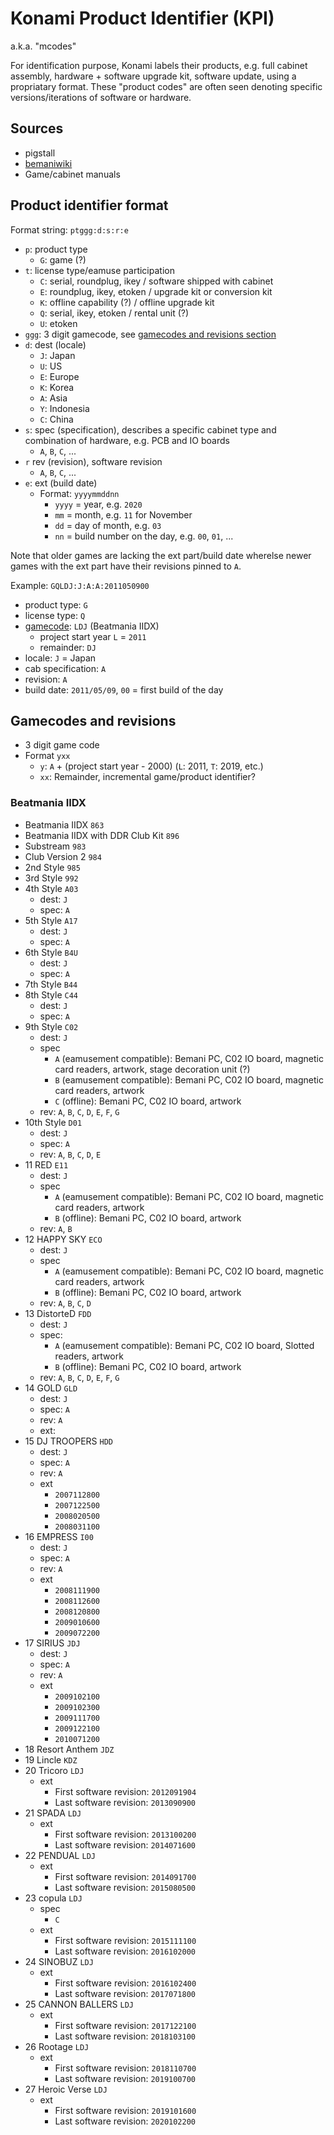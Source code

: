 # Konami Product Identifier (KPI)

a.k.a. "mcodes"

For identification purpose, Konami labels their products, e.g. full cabinet assembly, hardware +
software upgrade kit, software update, using a propriatary format. These "product codes" are often
seen denoting specific versions/iterations of software or hardware.

## Sources

* pigstall
* [bemaniwiki](http://bemaniwiki.com/)
* Game/cabinet manuals

## Product identifier format

Format string: `ptggg:d:s:r:e`

* `p`: product type
  * `G`: game (?)
* `t`: license type/eamuse participation
  * `C`: serial, roundplug, ikey / software shipped with cabinet
  * `E`: roundplug, ikey, etoken / upgrade kit or conversion kit
  * `K`: offline capability (?) / offline upgrade kit
  * `Q`: serial, ikey, etoken / rental unit (?)
  * `U`: etoken
* `ggg`: 3 digit gamecode, see [gamecodes and revisions section](#gamecodes-and-revisions)
* `d`: dest (locale)
  * `J`: Japan
  * `U`: US
  * `E`: Europe
  * `K`: Korea
  * `A`: Asia
  * `Y`: Indonesia
  * `C`: China
* `s`: spec (specification), describes a specific cabinet type and combination of hardware, e.g.
  PCB and IO boards
  * `A`, `B`, `C`, ...
* `r` rev (revision), software revision
  * `A`, `B`, `C`, ...
* `e`: ext (build date)
  * Format: `yyyymmddnn`
    * `yyyy` = year, e.g. `2020`
    * `mm` = month, e.g. `11` for November
    * `dd` = day of month, e.g. `03`
    * `nn` = build number on the day, e.g. `00`, `01`, ...

Note that older games are lacking the ext part/build date wherelse newer games with the ext part
have their revisions pinned to `A`.

Example: `GQLDJ:J:A:A:2011050900`

* product type: `G`
* license type: `Q`
* [gamecode](#gamecodes-and-revisions): `LDJ` (Beatmania IIDX)
  * project start year `L` = `2011`
  * remainder: `DJ`
* locale: `J` = Japan
* cab specification: `A`
* revision: `A`
* build date: `2011/05/09`, `00` = first build of the day

## Gamecodes and revisions

* 3 digit game code
* Format `yxx`
  * `y`: `A` + (project start year - 2000) (`L`: 2011, `T`: 2019, etc.)
  * `xx`: Remainder, incremental game/product identifier?

### Beatmania IIDX

* Beatmania IIDX `863`
* Beatmania IIDX with DDR Club Kit `896`
* Substream `983`
* Club Version 2 `984`
* 2nd Style `985`
* 3rd Style `992`
* 4th Style `A03`
  * dest: `J`
  * spec: `A`
* 5th Style `A17`
  * dest: `J`
  * spec: `A`
* 6th Style `B4U`
  * dest: `J`
  * spec: `A`
* 7th Style `B44`
* 8th Style `C44`
  * dest: `J`
  * spec: `A`
* 9th Style `C02`
  * dest: `J`
  * spec
    * `A` (eamusement compatible): Bemani PC, C02 IO board, magnetic card readers, artwork, stage
    decoration unit (?)
    * `B` (eamusement compatible): Bemani PC, C02 IO board, magnetic card readers, artwork
    * `C` (offline): Bemani PC, C02 IO board, artwork
  * rev: `A`, `B`, `C`, `D`, `E`, `F`, `G`
* 10th Style `D01`
  * dest: `J`
  * spec: `A`
  * rev: `A`, `B`, `C`, `D`, `E`
* 11 RED `E11`
  * dest: `J`
  * spec
    * `A` (eamusement compatible): Bemani PC, C02 IO board, magnetic card readers, artwork
    * `B` (offline): Bemani PC, C02 IO board, artwork
  * rev: `A`, `B`
* 12 HAPPY SKY `ECO`
  * dest: `J`
  * spec
    * `A` (eamusement compatible): Bemani PC, C02 IO board, magnetic card readers, artwork
    * `B` (offline): Bemani PC, C02 IO board, artwork
  * rev: `A`, `B`, `C`, `D`
* 13 DistorteD `FDD`
  * dest: `J`
  * spec:
    * `A` (eamusement compatible): Bemani PC, C02 IO board, Slotted readers, artwork
    * `B` (offline): Bemani PC, C02 IO board, artwork
  * rev: `A`, `B`, `C`, `D`, `E`, `F`, `G`
* 14 GOLD `GLD`
  * dest: `J`
  * spec: `A`
  * rev: `A`
  * ext: 
* 15 DJ TROOPERS `HDD`
  * dest: `J`
  * spec: `A`
  * rev: `A`
  * ext
    * `2007112800`
    * `2007122500`
    * `2008020500`
    * `2008031100`
* 16 EMPRESS `I00`
  * dest: `J`
  * spec: `A`
  * rev: `A`
  * ext
    * `2008111900`
    * `2008112600`
    * `2008120800`
    * `2009010600`
    * `2009072200`
* 17 SIRIUS `JDJ`
  * dest: `J`
  * spec: `A`
  * rev: `A`
  * ext
    * `2009102100`
    * `2009102300`
    * `2009111700`
    * `2009122100`
    * `2010071200`
* 18 Resort Anthem `JDZ`
* 19 Lincle `KDZ`
* 20 Tricoro `LDJ`
  * ext
    * First software revision: `2012091904`
    * Last software revision: `2013090900`
* 21 SPADA `LDJ`
  * ext
    * First software revision: `2013100200`
    * Last software revision: `2014071600`
* 22 PENDUAL `LDJ`
  * ext
    * First software revision: `2014091700`
    * Last software revision: `2015080500`
* 23 copula `LDJ`
  * spec
    * `C`
  * ext
    * First software revision: `2015111100`
    * Last software revision: `2016102000`
* 24 SINOBUZ `LDJ`
  * ext
    * First software revision: `2016102400`
    * Last software revision: `2017071800`
* 25 CANNON BALLERS `LDJ`
  * ext
    * First software revision: `2017122100`
    * Last software revision: `2018103100`
* 26 Rootage `LDJ`
  * ext
    * First software revision: `2018110700`
    * Last software revision: `2019100700`
* 27 Heroic Verse `LDJ`
  * ext
    * First software revision: `2019101600`
    * Last software revision: `2020102200`

